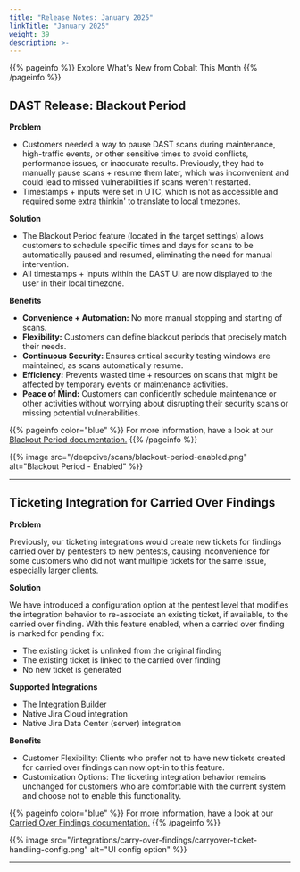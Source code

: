 ```yaml
---
title: "Release Notes: January 2025"
linkTitle: "January 2025"
weight: 39
description: >-
---
```


{{% pageinfo %}} 
Explore What's New from Cobalt This Month
{{% /pageinfo %}}


## DAST Release: Blackout Period

<strong>Problem</strong>
- Customers needed a way to pause DAST scans during maintenance, high-traffic events, or other sensitive times to avoid conflicts, performance issues, or inaccurate results. Previously, they had to manually pause scans + resume them later, which was inconvenient and could lead to missed vulnerabilities if scans weren't restarted.
- Timestamps + inputs were set in UTC, which is not as accessible and required some extra thinkin' to translate to local timezones.

<strong>Solution</strong>
- The Blackout Period feature (located in the target settings) allows customers to schedule specific times and days for scans to be automatically paused and resumed, eliminating the need for manual intervention.
- All timestamps + inputs within the DAST UI are now displayed to the user in their local timezone.

<strong>Benefits</strong>
- <strong>Convenience + Automation:</strong> No more manual stopping and starting of scans.
- <strong>Flexibility:</strong> Customers can define blackout periods that precisely match their needs.
- <strong>Continuous Security:</strong> Ensures critical security testing windows are maintained, as scans automatically resume.
- <strong>Efficiency:</strong> Prevents wasted time + resources on scans that might be affected by temporary events or maintenance activities.
- <strong>Peace of Mind:</strong> Customers can confidently schedule maintenance or other activities without worrying about disrupting their security scans or missing potential vulnerabilities.

{{% pageinfo color="blue" %}}
For more information, have a look at our [Blackout Period documentation.](https://docs.cobalt.io/platform-deep-dive/scans/blackout-period/)
{{% /pageinfo %}}

{{% image src="/deepdive/scans/blackout-period-enabled.png" alt="Blackout Period - Enabled" %}}

---

## Ticketing Integration for Carried Over Findings

<strong>Problem</strong>
<p>Previously, our ticketing integrations would create new tickets for findings carried over by pentesters to new pentests, causing inconvenience for some customers who did not want multiple tickets for the same issue, especially larger clients.</p>

<strong>Solution</strong>
<p>We have introduced a configuration option at the pentest level that modifies the integration behavior to re-associate an existing ticket, if available, to the carried over finding. With this feature enabled, when a carried over finding is marked for pending fix:</p>

- The existing ticket is unlinked from the original finding
- The existing ticket is linked to the carried over finding
- No new ticket is generated

<strong>Supported Integrations</strong>
- The Integration Builder
- Native Jira Cloud integration
- Native Jira Data Center (server) integration

<strong>Benefits</strong>
- Customer Flexibility: Clients who prefer not to have new tickets created for carried over findings can now opt-in to this feature.
- Customization Options: The ticketing integration behavior remains unchanged for customers who are comfortable with the current system and choose not to enable this functionality.

{{% pageinfo color="blue" %}}
For more information, have a look at our [Carried Over Findings documentation.](https://docs.cobalt.io/integrations/carried-over-findings/)
{{% /pageinfo %}}

{{% image src="/integrations/carry-over-findings/carryover-ticket-handling-config.png" alt="UI config option" %}}

---

